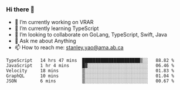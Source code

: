 ### Hi there 👋

- 🔭 I’m currently working on VRAR
- 🌱 I’m currently learning TypeScript
- 👯 I’m looking to collaborate on GoLang, TypeScript, Swift, Java
- 💬 Ask me about Anything
- 📫 How to reach me: stanley.yao@ama.ab.ca


<!--START_SECTION:waka-->
```text
TypeScript   14 hrs 47 mins  ██████████████████████▒░░   88.82 % 
JavaScript   1 hr 4 mins     █▓░░░░░░░░░░░░░░░░░░░░░░░   06.46 % 
Velocity     18 mins         ▒░░░░░░░░░░░░░░░░░░░░░░░░   01.83 % 
GraphQL      10 mins         ▒░░░░░░░░░░░░░░░░░░░░░░░░   01.04 % 
JSON         6 mins          ▒░░░░░░░░░░░░░░░░░░░░░░░░   00.67 % 
```
<!--END_SECTION:waka-->
